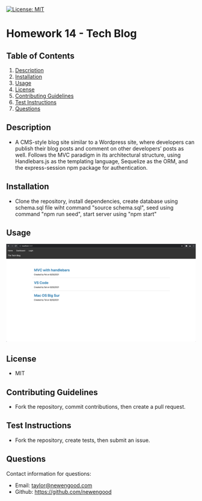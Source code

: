 [![License: MIT](https://img.shields.io/badge/License-MIT-yellow.svg)](https://opensource.org/licenses/MIT)
# Homework 14 - Tech Blog

## Table of Contents
  
1. [Description](#description)
2. [Installation](#installation)
3. [Usage](#usage)
4. [License](#license)
5. [Contributing Guidelines](#contributing-guidelines)
6. [Test Instructions](#test-instructions)
7. [Questions](#questions)
  
## Description

*  A CMS-style blog site similar to a Wordpress site, where developers can publish their blog posts and comment on other developers’ posts as well. Follows the MVC paradigm in its architectural structure, using Handlebars.js as the templating language, Sequelize as the ORM, and the express-session npm package for authentication.

## Installation

* Clone the repository, install dependencies, create database using schema.sql file wiht command "source schema.sql", seed using command "npm run seed", start server using "npm start"

## Usage

![usage](./images/usage.png)

## License
  
* MIT
  
## Contributing Guidelines

* Fork the repository, commit contributions, then create a pull request.

## Test Instructions

* Fork the repository, create tests, then submit an issue. 
  
## Questions

Contact information for questions:

* Email: taylor@newengood.com
* Github: https://github.com/newengood
  
  